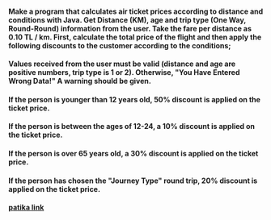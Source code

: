 #### Make a program that calculates air ticket prices according to distance and conditions with Java. Get Distance (KM), age and trip type (One Way, Round-Round) information from the user. Take the fare per distance as 0.10 TL / km. First, calculate the total price of the flight and then apply the following discounts to the customer according to the conditions;

#### Values received from the user must be valid (distance and age are positive numbers, trip type is 1 or 2). Otherwise, "You Have Entered Wrong Data!" A warning should be given.
#### If the person is younger than 12 years old, 50% discount is applied on the ticket price.
#### If the person is between the ages of 12-24, a 10% discount is applied on the ticket price.
#### If the person is over 65 years old, a 30% discount is applied on the ticket price.
#### If the person has chosen the "Journey Type" round trip, 20% discount is applied on the ticket price.



#### [patika link](https://app.patika.dev/sewalcolak)
